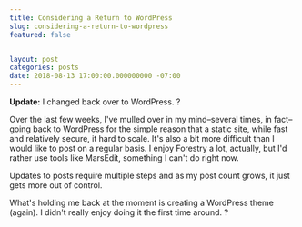 ```yaml
---
title: Considering a Return to WordPress
slug: considering-a-return-to-wordpress
featured: false


layout: post
categories: posts
date: 2018-08-13 17:00:00.000000000 -07:00
---
```


 **Update:** I changed back over to WordPress. ?

Over the last few weeks, I've mulled over in my mind–several times, in fact–going back to WordPress for the simple reason that a static site, while fast and relatively secure, it hard to scale. It's also a bit more difficult than I would like to post on a regular basis. I enjoy Forestry a lot, actually, but I'd rather use tools like MarsEdit, something I can't do right now.

Updates to posts require multiple steps and as my post count grows, it just gets more out of control.

What's holding me back at the moment is creating a WordPress theme (again). I didn't really enjoy doing it the first time around. ?

